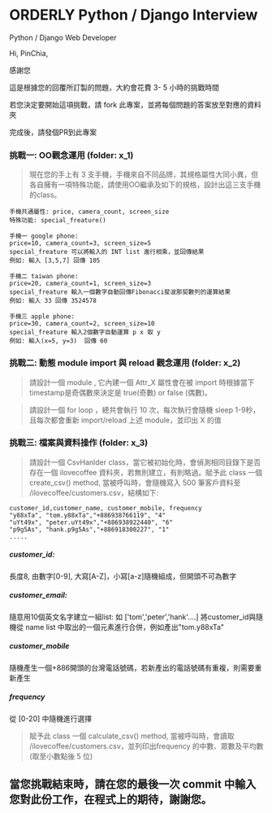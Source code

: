 # ORDERLY Python / Django Interview
Python / Django Web Developer

Hi, PinChia,

感謝您

這是根據您的回覆所訂製的問題，大約會花費 3- 5 小時的挑戰時間

若您決定要開始這項挑戰，請 fork 此專案，並將每個問題的答案放至對應的資料夾

完成後，請發個PR到此專案

### 挑戰一: OO觀念運用 (folder: x_1)

> 現在您的手上有 3 支手機，手機來自不同品牌，其規格屬性大同小異，但各自擁有一項特殊功能，請使用OO繼承及如下的規格，設計出這三支手機的class。

```
手機共通屬性: price, camera_count, screen_size
特殊功能: special_freature() 

手機一 google phone:
price=10, camera_count=3, screen_size=5
special_freature 可以將輸入的 INT list 進行相乘，並回傳結果
例如: 輸入 [3,5,7] 回傳 105

手機二 taiwan phone:
price=20, camera_count=1, screen_size=3
special_freature 輸入一個數字自動回傳Fibonacci斐波那契數列的運算結果
例如: 輸入 33 回傳 3524578

手機三 apple phone:
price=30, camera_count=2, screen_size=10
special_freature 輸入2個數字自動運算 p x 取 y 
例如: 輸入(x=5, y=3)  回傳 60
```

### 挑戰二: 動態 module import 與 reload 觀念運用 (folder: x_2)

> 請設計一個 module , 它內建一個 Attr_X 屬性會在被 import 時根據當下timestamp是奇偶數來決定是 true(奇數) or false (偶數)。

> 請設計一個 for loop ，總共會執行 10 次，每次執行會隨機 sleep 1-9秒，且每次都會重新 import/reload 上述 module，並印出 X 的值


### 挑戰三: 檔案與資料操作 (folder: x_3)
> 請設計一個 CsvHanlder class，當它被初始化時，會偵測相同目錄下是否存在一個 ilovecoffee 資料夾，若無則建立，有則略過。賦予此 class 一個 create_csv() method, 當被呼叫時，會隨機寫入 500 筆客戶資料至 /ilovecoffee/customers.csv，結構如下:
```
customer_id,customer_name, customer_mobile, frequency
"y88xTa", "tom.y88xTa","+886938766119", "4"
"uYt49x", "peter.uYt49x","+886938922440", "6"
"p9g5As", "hank.p9g5As","+886918300227", "1"
.....
````

##### customer_id:
長度8, 由數字[0-9], 大寫[A-Z]，小寫[a-z]隨機組成，但開頭不可為數字

##### customer_email: 
隨意用10個英文名字建立一組list: 如 ['tom','peter','hank'....]
將customer_id與隨機從 name list 中取出的一個元素進行合併，例如產出"tom.y88xTa"

##### customer_mobile
隨機產生一個+886開頭的台灣電話號碼，若新產出的電話號碼有重複，則需要重新產生

##### frequency
從 [0-20] 中隨機進行選擇

>
> 賦予此 class 一個 calculate_csv() method, 當被呼叫時，會讀取 /ilovecoffee/customers.csv，並列印出frequency 的中數、眾數及平均數 (取至小數點後 5 位)
>

## 當您挑戰結束時，請在您的最後一次 commit 中輸入您對此份工作，在程式上的期待，謝謝您。

